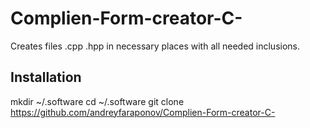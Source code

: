 # Complien-Form-creator-C-
Creates files .cpp .hpp in necessary places with all needed inclusions.

## Installation

mkdir ~/.software
cd ~/.software
git clone https://github.com/andreyfaraponov/Complien-Form-creator-C-

